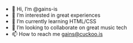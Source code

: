 - 👋 Hi, I’m @gains-is
- 👀 I’m interested in great experiences
- 🌱 I’m currently learning HTML/CSS
- 💞️ I’m looking to collaborate on great music tech
- 📫 How to reach me gains@cuckoo.is

<!---
gains-is/gains-is is a ✨ special ✨ repository because its `README.md` (this file) appears on your GitHub profile.
You can click the Preview link to take a look at your changes.
--->
